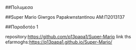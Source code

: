 ##Πολυμεσα

##Super Mario Giwrgos Papakwnstantinou AM:Π2013137

##Παραδοτέο 1

repository:https://github.com/p13papa1/Super-Mario
link ths efarmoghs:https://p13papa1.github.io/Super-Mario/

